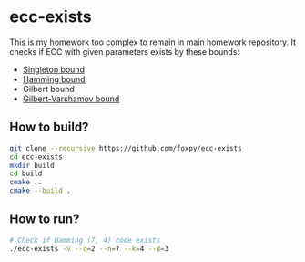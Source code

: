 # ecc-exists

This is my homework too complex to remain in
main homework repository. It checks if ECC with
given parameters exists by these bounds:
- [Singleton bound](https://en.wikipedia.org/wiki/Singleton_bound)
- [Hamming bound](https://en.wikipedia.org/wiki/Hamming_bound)
- Gilbert bound
- [Gilbert-Varshamov bound](https://en.wikipedia.org/wiki/Gilbert%E2%80%93Varshamov_bound)

## How to build?

```bash
git clone --recursive https://github.com/foxpy/ecc-exists
cd ecc-exists
mkdir build
cd build
cmake ..
cmake --build .
```

## How to run?

```bash
# Check if Hamming (7, 4) code exists
./ecc-exists -v --q=2 --n=7 --k=4 --d=3
```
